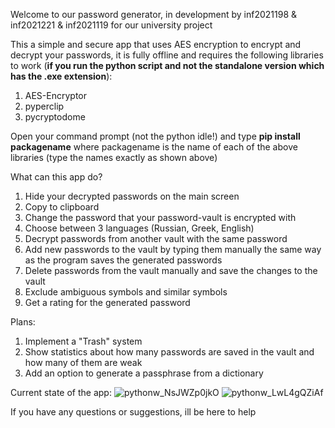 
Welcome to our password generator, in development by inf2021198 &amp; inf2021221 &amp; inf2021119 for our university project

This a simple and secure app that uses AES encryption to encrypt and decrypt your passwords, it is fully offline and requires the following libraries to work (**if you run the python script and not the standalone version which has the .exe extension**):
  1. AES-Encryptor
  2. pyperclip
  3. pycryptodome

Open your command prompt (not the python idle!) and type **pip install packagename** where packagename is the name of each of the above libraries (type the names exactly as shown above)

What can this app do?
  1. Hide your decrypted passwords on the main screen
  2. Copy to clipboard
  3. Change the password that your password-vault is encrypted with
  4. Choose between 3 languages (Russian, Greek, English)
  5. Decrypt passwords from another vault with the same password
  6. Add new passwords to the vault by typing them manually the same way as the program saves the generated passwords
  7. Delete passwords from the vault manually and save the changes to the vault
  8. Exclude ambiguous symbols and similar symbols
  9. Get a rating for the generated password

Plans:
  1. Implement a "Trash" system
  2. Show statistics about how many passwords are saved in the vault and how many of them are weak
  3. Add an option to generate a passphrase from a dictionary


Current state of the app:
![pythonw_NsJWZp0jkO](https://user-images.githubusercontent.com/85651296/176317071-14683008-b538-4902-aadc-a66931336dad.png)
![pythonw_LwL4gQZiAf](https://user-images.githubusercontent.com/85651296/176317073-da3c8a8b-4795-4b80-b82e-8496b07ec10a.png)

If you have any questions or suggestions, ill be here to help
